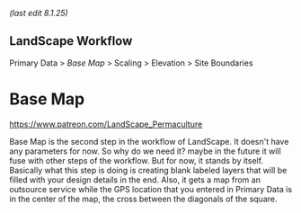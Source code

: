 *(last edit 8.1.25)*

## LandScape Workflow ##
Primary Data > _*Base Map*_ > Scaling > Elevation > Site Boundaries 

# Base Map 
https://www.patreon.com/LandScape_Permaculture

Base Map is the second step in the workflow of LandScape. It doesn't have any parameters for now. 
So why do we need it? maybe in the future it will fuse with other steps of the workflow. But for now, it stands by itself. 
Basically what this step is doing is creating blank labeled layers that will be filled with your design details in the end. Also, it gets a map from an outsource service while the GPS location that you entered in Primary Data is in the center of the map, the cross between the diagonals of the square.  
